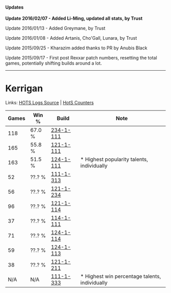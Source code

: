 #### Updates
**Update 2016/02/07 - Added Li-Ming, updated all stats, by Trust**

Update 2016/01/13 - Added Greymane, by Trust

Update 2016/01/08 - Added Artanis, Cho'Gall, Lunara, by Trust

Update 2015/09/25 - Kharazim added thanks to PR by Anubis Black

Update 2015/09/17 - First post Rexxar patch numbers, resetting the total games, potentially shifting builds around a lot.

***

# Kerrigan

Links: [HOTS Logs Source](https://www.hotslogs.com/Sitewide/HeroDetails?Hero=Kerrigan) | [HotS Counters](http://hotscounters.com/#/hero/Kerrigan)

Games  | Win %  | Build     | Note
-----  | -----  | -----     | ----
118    | 67.0 % | [234-1-111](http://www.heroesfire.com/hots/talent-calculator/kerrigan#l4zt) | 
165    | 55.8 % | [121-1-111](http://www.heroesfire.com/hots/talent-calculator/kerrigan#gn5d) | 
163    | 51.5 % | [124-1-111](http://www.heroesfire.com/hots/talent-calculator/kerrigan#guQN) | * Highest popularity talents, individually
52     | ??.? % | [111-1-313](http://www.heroesfire.com/hots/talent-calculator/kerrigan#gOkH) | 
56     | ??.? % | [121-1-234](http://www.heroesfire.com/hots/talent-calculator/kerrigan#gn7Y) | 
96     | ??.? % | [121-1-114](http://www.heroesfire.com/hots/talent-calculator/kerrigan#gn5g) | 
37     | ??.? % | [114-1-111](http://www.heroesfire.com/hots/talent-calculator/kerrigan#gV_t) | 
71     | ??.? % | [124-1-114](http://www.heroesfire.com/hots/talent-calculator/kerrigan#guQQ) | 
59     | ??.? % | [124-1-113](http://www.heroesfire.com/hots/talent-calculator/kerrigan#guQP) | 
38     | ??.? % | [121-1-211](http://www.heroesfire.com/hots/talent-calculator/kerrigan#gn7B) | 
N/A    | N/A    | [111-1-333](http://www.heroesfire.com/hots/talent-calculator/kerrigan#gOkb) | * Highest win percentage talents, individually
